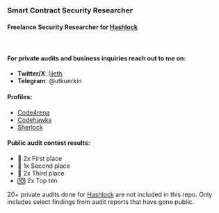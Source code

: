### Smart Contract Security Researcher
#### Freelance Security Researcher for [Hashlock](https://www.hashlock.com.au)
&nbsp; 

#### For private audits and business inquiries reach out to me on:
- **Twitter/X**: [ljjeth](https://x.com/ljjeth)
- **Telegram**: @utkuerkin
&nbsp;
#### Profiles:
- [Code4rena](https://code4rena.com/@ljj)
- [Codehawks](https://codehawks.cyfrin.io/profile/clk3ttrj4001mib08qqu3vgk4)
- [Sherlock](https://audits.sherlock.xyz/watson/ljj)
&nbsp;
#### Public audit contest results:
- 🥇 2x  First place 
- 🥈 1x  Second place 
- 🥉 2x  Third place
- 🔟 2x Top ten 

20+ private audits done for [Hashlock](https://www.hashlock.com.au) are not included in this repo. Only includes select findings from audit reports that have gone public.
